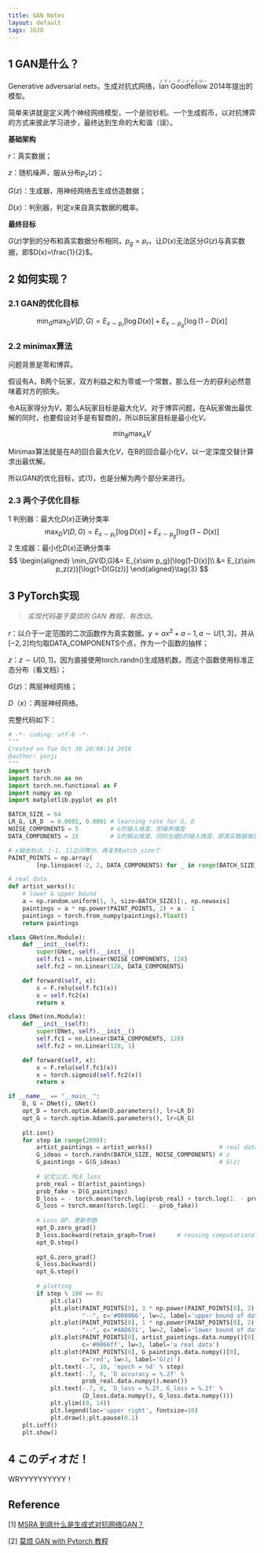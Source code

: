 ```yaml
---
title: GAN Notes
layout: default
tags: JOJO
---
```



## 1 GAN是什么？

Generative adversarial nets，生成对抗式网络，<ruby>Ian Goodfellow<rt>イアン・グッドフェロー</rt></ruby> 2014年提出的模型。

简单来讲就是定义两个神经网络模型，一个是验钞机、一个生成假币，以对抗博弈的方式来彼此学习进步，最终达到生命的大和谐（误）。



**基础架构**

$r$：真实数据；

$z$：随机噪声，服从分布$p_z(z)$；

$G(z)$：生成器，用神经网络去生成仿造数据；

$D(x)$：判别器，判定$x$来自真实数据的概率。

**最终目标**

$G(z)$学到的分布和真实数据分布相同，$p_g=p_r$，让$D(x)$无法区分$G(z)$与真实数据，即$D(x)=\frac{1}{2}$。



## 2 如何实现？

### 2.1 GAN的优化目标

$$
\min_G \max_DV(D,G)=E_{x\sim p_r}[\log D(x)]+E_{x\sim p_g}[\log(1-D(x)]\tag{1}
$$
### 2.2 minimax算法

问题背景是零和博弈。

假设有A，B两个玩家，双方利益之和为零或一个常数，那么任一方的获利必然意味着对方的损失。

令A玩家得分为$V$，那么A玩家目标是最大化$V$。对于博弈问题，在A玩家做出最优解的同时，也要假设对手是有智商的，所以B玩家目标是最小化$V$。

$$
\min_B \max_A V
$$

Minimax算法就是在A的回合最大化$V$，在B的回合最小化$V$，以一定深度交替计算求出最优解。

所以GAN的优化目标，式$(1)$，也是分解为两个部分来进行。

### 2.3 两个子优化目标

1 判别器：最大化$D(x)$正确分类率
$$
\max_DV(D,G)=E_{x\sim p_r}[\log D(x)]+E_{x\sim p_g}[\log(1-D(x)]\tag{2}
$$
2 生成器：最小化$D(x)$正确分类率
$$
\begin{aligned}
\min_GV(D,G)&= E_{x\sim p_g}[\log(1-D(x)]\\
&= E_{z\sim p_z(z)}[\log(1-D(G(z))]
\end{aligned}\tag{3}
$$

## 3 PyTorch实现

> *实现代码基于莫烦的 GAN 教程，有改动。*

$r$：以介于一定范围的二次函数作为真实数据。$y=ax^2+a-1, a\sim U[1,3]$，并从$[-2,2]$均匀取DATA_COMPONENTS个点，作为一个函数的抽样；

$z$：$z\sim U[0,1]$，因为直接使用torch.randn()生成随机数，而这个函数使用标准正态分布（看文档）；

$G(z)$：两层神经网络；

$D（x）$：两层神经网络。



完整代码如下：

```python
# -*- coding: utf-8 -*-
"""
Created on Tue Oct 30 20:00:14 2018
@author: yonji
"""
import torch
import torch.nn as nn
import torch.nn.functional as F
import numpy as np
import matplotlib.pyplot as plt

BATCH_SIZE = 64
LR_G, LR_D  = 0.0001, 0.0001 # learning rate for G, D
NOISE_COMPONENTS = 5         # G的输入维度、即噪声维度
DATA_COMPONENTS = 15         # G的输出维度、同时也是D的输入维度、即真实数据维度

# x轴坐标点、[-1, 1]之间等分、再复制batch_size个
PAINT_POINTS = np.array(
        [np.linspace(-2, 2, DATA_COMPONENTS) for _ in range(BATCH_SIZE)])

# real data
def artist_works():
    # lower & upper bound
    a = np.random.uniform(1, 3, size=BATCH_SIZE)[:, np.newaxis]
    paintings = a * np.power(PAINT_POINTS, 2) + a - 1
    paintings = torch.from_numpy(paintings).float()
    return paintings

class GNet(nn.Module):
    def __init__(self):
        super(GNet, self).__init__()
        self.fc1 = nn.Linear(NOISE_COMPONENTS, 128)
        self.fc2 = nn.Linear(128, DATA_COMPONENTS)

    def forward(self, x):
        x = F.relu(self.fc1(x))
        x = self.fc2(x)
        return x

class DNet(nn.Module):
    def __init__(self):
        super(DNet, self).__init__()
        self.fc1 = nn.Linear(DATA_COMPONENTS, 128)
        self.fc2 = nn.Linear(128, 1)

    def forward(self, x):
        x = F.relu(self.fc1(x))
        x = torch.sigmoid(self.fc2(x))
        return x

if __name__ == "__main__":
    D, G = DNet(), GNet()
    opt_D = torch.optim.Adam(D.parameters(), lr=LR_D)
    opt_G = torch.optim.Adam(G.parameters(), lr=LR_G)
    
    plt.ion()
    for step in range(2000):
        artist_paintings = artist_works()                   # real data
        G_ideas = torch.randn(BATCH_SIZE, NOISE_COMPONENTS) # z
        G_paintings = G(G_ideas)                            # G(z)
    
        # 论文公式、MLE loss
        prob_real = D(artist_paintings)
        prob_fake = D(G_paintings)
        D_loss = - torch.mean(torch.log(prob_real) + torch.log(1. - prob_fake))
        G_loss = torch.mean(torch.log(1. - prob_fake))
        
        # Loss BP、更新参数 
        opt_D.zero_grad()
        D_loss.backward(retain_graph=True)      # reusing computational graph
        opt_D.step()
    
        opt_G.zero_grad()
        G_loss.backward()
        opt_G.step()
        
        # plotting
        if step % 100 == 0:
            plt.cla()
            plt.plot(PAINT_POINTS[0], 3 * np.power(PAINT_POINTS[0], 2) + 2,
                     "--", c='#000066', lw=2, label='upper bound of data')
            plt.plot(PAINT_POINTS[0], 1 * np.power(PAINT_POINTS[0], 2) + 0,
                     "--", c='#4AD631', lw=2, label='lower bound of data')
            plt.plot(PAINT_POINTS[0], artist_paintings.data.numpy()[0],
                     c='#0066ff', lw=3, label='a real data')
            plt.plot(PAINT_POINTS[0], G_paintings.data.numpy()[0],
                     c='red', lw=3, label='G(z)')
            plt.text(-.7, 10, 'epoch = %d' % step)
            plt.text(-.7, 9, 'D accuracy = %.2f' % 
                     prob_real.data.numpy().mean())
            plt.text(-.7, 8, 'D_loss = %.2f, G_loss = %.2f' % 
                     (D_loss.data.numpy(), G_loss.data.numpy()))
            plt.ylim((0, 14))
            plt.legend(loc='upper right', fontsize=10)
            plt.draw();plt.pause(0.1)
    plt.ioff()
    plt.show()
```



## 4 このディオだ！

WRYYYYYYYYYY！



## Reference

\[1] [MSRA 到底什么是生成式对抗网络GAN？](https://www.msra.cn/zh-cn/news/features/gan-20170511)

\[2] [莫烦 GAN with Pytorch 教程](https://morvanzhou.github.io/tutorials/machine-learning/torch/4-06-GAN/)